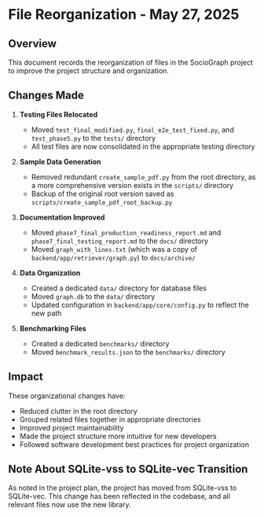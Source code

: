 # File Reorganization - May 27, 2025

## Overview

This document records the reorganization of files in the SocioGraph project to improve the project structure and organization.

## Changes Made

1. **Testing Files Relocated**
   - Moved `test_final_modified.py`, `final_e2e_test_fixed.py`, and `test_phase5.py` to the `tests/` directory
   - All test files are now consolidated in the appropriate testing directory

2. **Sample Data Generation**
   - Removed redundant `create_sample_pdf.py` from the root directory, as a more comprehensive version exists in the `scripts/` directory
   - Backup of the original root version saved as `scripts/create_sample_pdf_root_backup.py`

3. **Documentation Improved**
   - Moved `phase7_final_production_readiness_report.md` and `phase7_final_testing_report.md` to the `docs/` directory
   - Moved `graph_with_lines.txt` (which was a copy of `backend/app/retriever/graph.py`) to `docs/archive/`

4. **Data Organization**
   - Created a dedicated `data/` directory for database files
   - Moved `graph.db` to the `data/` directory
   - Updated configuration in `backend/app/core/config.py` to reflect the new path

5. **Benchmarking Files**
   - Created a dedicated `benchmarks/` directory
   - Moved `benchmark_results.json` to the `benchmarks/` directory

## Impact

These organizational changes have:
- Reduced clutter in the root directory
- Grouped related files together in appropriate directories
- Improved project maintainability
- Made the project structure more intuitive for new developers
- Followed software development best practices for project organization

## Note About SQLite-vss to SQLite-vec Transition

As noted in the project plan, the project has moved from SQLite-vss to SQLite-vec. This change has been reflected in the codebase, and all relevant files now use the new library.
